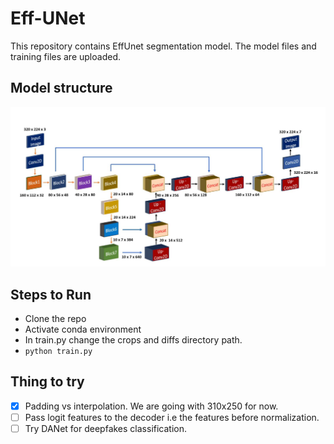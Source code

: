 # Eff-UNet

This repository contains EffUnet segmentation model. The model files and training files are uploaded. 

## Model structure

![EffUnet](https://github.com/DeepYNet/Eff-UNet/blob/main/assets/EffUnet.PNG)

## Steps to Run
- Clone the repo
- Activate conda environment
- In train.py change the crops and diffs directory path.
- `python train.py`

## Thing to try
- [x] Padding vs interpolation. We are going with 310x250 for now.
- [ ] Pass logit features to the decoder i.e the features before normalization.
- [ ] Try DANet for deepfakes classification.
